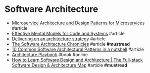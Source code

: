 # Software Architecture

- [Microservice Architecture and Design Patterns for Microservices](https://medium.com/@madhukaudantha/microservice-architecture-and-design-patterns-for-microservices-e0e5013fd58a) #article
- [Effective Mental Models for Code and Systems](https://copyconstruct.medium.com/effective-mental-models-for-code-and-systems-7c55918f1b3e) #article
- [Delivering on an architecture strategy](https://blog.thepete.net/blog/2019/12/09/delivering-on-an-architecture-strategy) #article
- [The Software Architecture Chronicles](https://herbertograca.com/2017/07/03/the-software-architecture-chronicles) #article **#mustread**
- [10 Common Software Architectural Patterns in a nutshell](https://towardsdatascience.com/10-common-software-architectural-patterns-in-a-nutshell-a0b47a1e9013) #article
- [Architecture Playbook](https://nocomplexity.com/documents/arplaybook/introduction.html) #book #online
- [How to Learn Software Design and Architecture | The Full-stack Software Design & Architecture Map](https://khalilstemmler.com/articles/software-design-architecture/full-stack-software-design) #article **#mustread**
